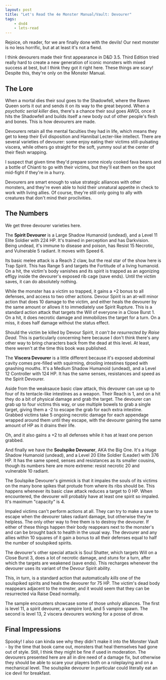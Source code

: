 ```yaml
---
layout: post
title: "Let's Read the 4e Monster Manual/Vault: Devourer"
tags:
    - dnd4
    - lets-read
---
```


Rejoice, oh reader, for we are finally done with the devils! Our next monster is
no less horrific, but at at least it's not a fiend.

I think devourers made their first appearance in D&D 3.5. Third Edition tried
really hard to create a new generation of iconic monsters with mixed success at
best, but I think they got it right here. These things are scary! Despite this,
they're only on the Monster Manual.

## The Lore

When a mortal dies their soul goes to the Shadowfell, where the Raven Queen
sorts it out and sends it on its way to the great beyond. When a _psychotic
serial killer_ dies, there's a chance their soul goes AWOL once it hits the
Shadowfell and builds itself a new body out of other people's flesh and
bones. This is how devourers are made.

Devourers retain all the mental faculties they had in life, which means they get
to keep their Evil disposition and Hannibal Lecter-like intellect. There are
several varieties of devourer: some enjoy eating their victims still-pulsating
viscera, while others go straight for the soft, yummy soul at the center of
their flesh wrapping.

I suspect that given time they'd prepare some nicely cooked fava beans and a
bottle of Chianti to go with their victims, but they'll eat them on the spot
mid-fight if they're in a hurry.

Devourers are smart enough to value strategic alliances with other monsters, and
they're even able to hold their unnatural appetite in check to work with living
allies. Of course, they're still only going to ally with creatures that don't
mind their proclivities.

## The Numbers

We get three devourer varieties here.

The **Spirit Devourer** is a Large Shadow Humanoid (undead), and a Level 11
Elite Soldier with 224 HP. It's trained in perception and has Darkvision. Being
undead, it's immune to disease and poison, has Resist 15 Necrotic, and
Vulnerable 5 radiant. It moves with Speed 6.

Its basic melee attack is a Reach 2 claw, but the real star of the show here is
Trap Spirit. This has Range 5 and targets the Fortitude of a living humanoid. On
a hit, the victim's body vanishes and its spirit is trapped as an agonizing
effigy inside the devourer's exposed rib cage (save ends). Until the victim
saves, it can do absolutely nothing.

While the monster has a victim so trapped, it gains a +2 bonus to all defenses,
and access to two other actions. Devour Spirit is an at-will minor action that
does 10 damage to the victim, and either heals the devourer by the same amount
or allows it to immediately use Spirit Rupture. This is a standard action attack
that targets the Will of everyone in a Close Burst 1. On a hit, it does necrotic
damage and immobilizes the target for a turn. On a miss, it does half damage
without the status effect.

Should the victim be killed by Devour Spirit, it _can't be resurrected by Raise
Dead_. This is particularly concerning here because I don't think there's any
other way to bring characters back from the dead at this level. At least, there
weren't at the time this book was published.

The **Viscera Devourer** is a little different because it's exposed abdominal
cavity comes pre-filled with squirming, drooling intestines tipped with gnashing
mouths. It's a Medium Shadow Humanoid (undead), and a Level 12 Controller with
124 HP. It has the same senses, resistances and speed as the Spirit Devourer.

Aside from the weaksauce basic claw attack, this devourer can use up to four of
its tentacle-like intestines as a weapon. Their Reach is 1, and on a hit they do
a bit of physical damage and grab the target. The devourer can grab up to four
victims this way, or use multiple bowels to grab a single target, giving them a
-2 to escape the grab for each extra intestine. Grabbed victims take 5 ongoing
necrotic damage for each appendage wrapped around them until they escape, with
the devourer gaining the same amount of HP as it drains their life.

Oh, and it also gains a +2 to all defenses while it has at least one person
grabbed.

And finally we have the **Soulspike Devourer**, AKA the Big One. It's a Huge
Shadow Humanoid (undead), and a Level 20 Elite Soldier (Leader) with 376 HP. It
has the same speed, senses and resistances as its smaller cousins, though its
numbers here are more extreme: resist necrotic 20 and vulnerable 10 radiant.

The Soulspike Devourer's gimmick is that it impales the souls of its victims on
the many bone spikes that protude from where its ribs should be. This happens
whenever its basic claw attack reduces a target to 0 HP. When encountered, the
devourer will probably have at least one spirit so impaled. It's maximum
"capacity" is 4.

Impaled victims can't perform actions at all. They can try to make a save to
escape when the devourer takes radiant damage, but otherwise they're
helpless. The only other way to free them is to destroy the devourer. If either
of these things happen their body reappears next to the monster's and can be
brought back to health in the usual way. The devourer and any allies within 10
squares of it gain a bonus to all their defenses equal to half the number of
soulspiked spirits.

The devourer's other special attack is Soul Shatter, which targets Will on a
Close Burst 3, does a lot of necrotic damage, and _stuns_ for a turn, after
which the targets are weakened (save ends). This recharges whenever the
devourer uses its variant of the Devour Spirit ability.

This, in turn, is a standard action that automatically _kills_ one of the
soulspiked spirits and heals the devourer for 75 HP. The victim's dead body
reappears adjacent to the monster, and it would seem that they can be
resurrected via Raise Dead normally.

The sample encounters showcase some of those unholy alliances. The first is
level 11, a spirit devourer, a vampire lord, and 5 vampire spawn. The second is
level 13, 2 viscera devourers working for a posse of drow.

## Final Impressions

Spooky! I also can kinda see why they didn't make it into the Monster Vault - by
the time that book came out, monsters that heal themselves had gone out of
style. Still, I think they might be fine if used in moderation. The devourers
presented here are all in dire need of a damage fix, but otherwise they should
be able to scare your players both on a roleplaying and on a mechanical
level. The soulspike devourer in particular could literally eat an ice devil for
breakfast.
